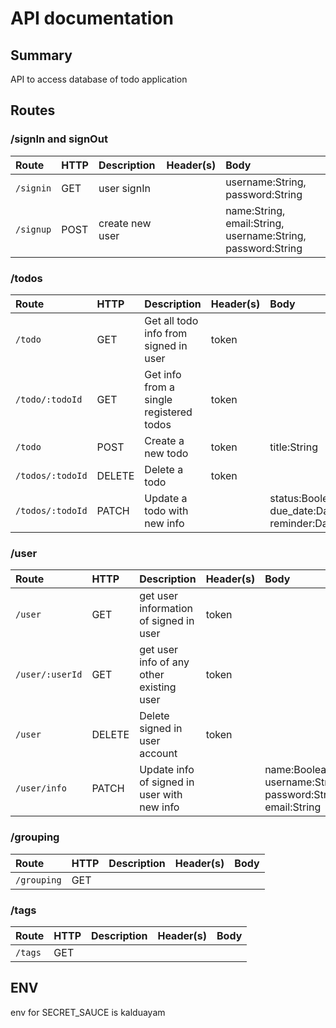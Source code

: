 # API documentation
## Summary

API to access database of todo application

## Routes

### /signIn and signOut

| Route            | HTTP   | Description                 | Header(s)|Body                              |
|:-----------------|:-------|:----------------------------|:---------|:---------------------------------|
| `/signin`     | GET    | user signIn       |          |    username:String, password:String                              |
| `/signup` | POST    | create new user |      |name:String, email:String, username:String, password:String    |                              
 



### /todos

| Route            | HTTP   | Description                 | Header(s)|Body                              |
|:-----------------|:-------|:----------------------------|:---------|:---------------------------------|
| `/todo`     | GET    | Get all todo info from signed in user       |token          |                                  |
| `/todo/:todoId` | GET    | Get info from a single registered todos  | token    |                                  |
| `/todo`     | POST   | Create a new todo               | token    | title:String  |
| `/todos/:todoId` | DELETE | Delete a todo               | token    |                                  |
| `/todos/:todoId` | PATCH  | Update a todo with new info |          |  status:Boolean, due_date:Date, reminder:Date|   
 


### /user

| Route            | HTTP   | Description                 | Header(s)|Body                              |
|:-----------------|:-------|:----------------------------|:---------|:---------------------------------|
| `/user`     | GET    | get user information of signed in user      |token          |                                  |
| `/user/:userId` | GET    | get user info of any other existing user| token    |                                  |
| `/user` | DELETE | Delete signed in user account              | token    |                                  |
| `/user/info` | PATCH  | Update info of signed in user with new info |          |  name:Boolean, username:String, password:String, email:String|   
 

### /grouping

| Route            | HTTP   | Description                 | Header(s)|Body                              |
|:-----------------|:-------|:----------------------------|:---------|:---------------------------------|
| `/grouping`     | GET    |      |          |                                  |

 

### /tags

| Route            | HTTP   | Description                 | Header(s)|Body                              |
|:-----------------|:-------|:----------------------------|:---------|:---------------------------------|
| `/tags`     | GET    |      |          |                                  |

## ENV

env for SECRET_SAUCE is kalduayam
